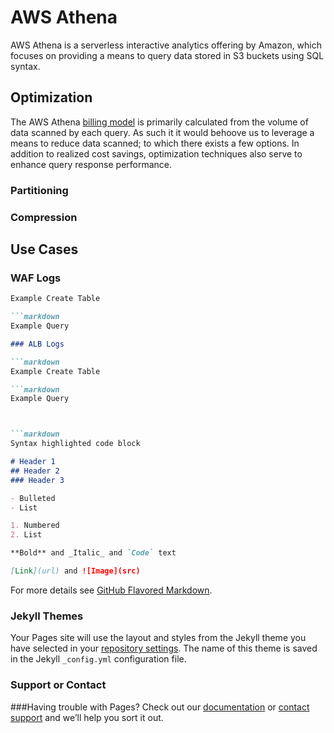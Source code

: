 # AWS Athena 
AWS Athena is a serverless interactive analytics offering by Amazon, which focuses on providing a means to query data stored in S3 buckets using SQL syntax. 

## Optimization
The AWS Athena [billing model](https://aws.amazon.com/athena/pricing/) is primarily calculated from the volume of data scanned by each query.  As such it it would behoove us to leverage a means to reduce data scanned; to which there exists a few options.  In addition to realized cost savings, optimization techniques also serve to enhance query response performance.

### Partitioning
### Compression

## Use Cases

### WAF Logs

```markdown
Example Create Table

```markdown
Example Query

### ALB Logs

```markdown
Example Create Table

```markdown
Example Query



```markdown
Syntax highlighted code block

# Header 1
## Header 2
### Header 3

- Bulleted
- List

1. Numbered
2. List

**Bold** and _Italic_ and `Code` text

[Link](url) and ![Image](src)
```

For more details see [GitHub Flavored Markdown](https://guides.github.com/features/mastering-markdown/).

### Jekyll Themes

Your Pages site will use the layout and styles from the Jekyll theme you have selected in your [repository settings](https://github.com/ElCampman/Pages/settings/pages). The name of this theme is saved in the Jekyll `_config.yml` configuration file.

### Support or Contact

###Having trouble with Pages? Check out our [documentation](https://docs.github.com/categories/github-pages-basics/) or [contact support](https://support.github.com###/contact) and we’ll help you sort it out.
